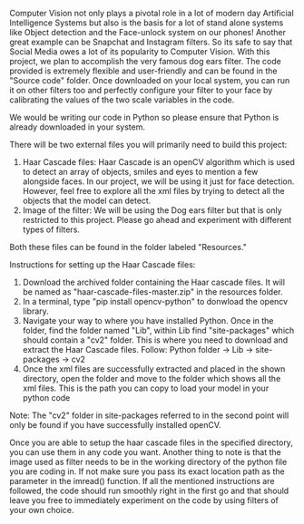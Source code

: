 Computer Vision not only plays a pivotal role in a lot of modern day Artificial Intelligence Systems but also is the basis for a lot of stand alone systems like Object detection and the Face-unlock system on our phones! Another great example can be Snapchat and Instagram filters. So its safe to say that Social Media owes a lot of its popularity to Computer Vision. With this project, we plan to accomplish the very famous dog ears filter. The code provided is extremely flexible and user-friendly and can be found in the "Source code" folder. Once downloaded on your local system, you can run it on other filters too and perfectly configure your filter to your face by calibrating the values of the two scale variables in the code.

We would be writing our code in Python so please ensure that Python is already downloaded in your system.

There will be two external files you will primarily need to build this project:
1. Haar Cascade files: Haar Cascade is an openCV algorithm which is used to detect an array of objects, smiles and eyes to mention a few alongside faces. In our project, we will be using it just for face detection. However, feel free to explore all the xml files by trying to detect all the objects that the model can detect. 
2. Image of the filter: We will be using the Dog ears filter but that is only restricted to this project. Please go ahead and experiment with different types of filters.

Both these files can be found in the folder labeled "Resources."

Instructions for setting up the Haar Cascade files:
1. Download the archived folder containing the Haar cascade files. It will be named as "haar-cascade-files-master.zip" in the resources folder.
2. In a terminal, type "pip install opencv-python" to donwload the opencv library. 
3. Navigate your way to where you have installed Python. Once in the folder, find the folder named "Lib", within Lib find "site-packages" which should contain a "cv2" folder. This is where you need to download and extract the Haar Cascade files. Follow: Python folder -> Lib -> site-packages -> cv2
4. Once the xml files are successfully extracted and placed in the shown directory, open the folder and move to the folder which shows all the xml files. This is the path you can copy to load your model in your python code

Note: The "cv2" folder in site-packages referred to in the second point will only be found if you have successfully installed openCV. 


Once you are able to setup the haar cascade files in the specified directory, you can use them in any code you want. Another thing to note is that the image used as filter needs to be in the working directory of the python file you are coding in. If not make sure you pass its exact location path as the parameter in the imread() function. If all the mentioned instructions are followed, the code should run smoothly right in the first go and that should leave you free to immediately experiment on the code by using filters of your own choice.
